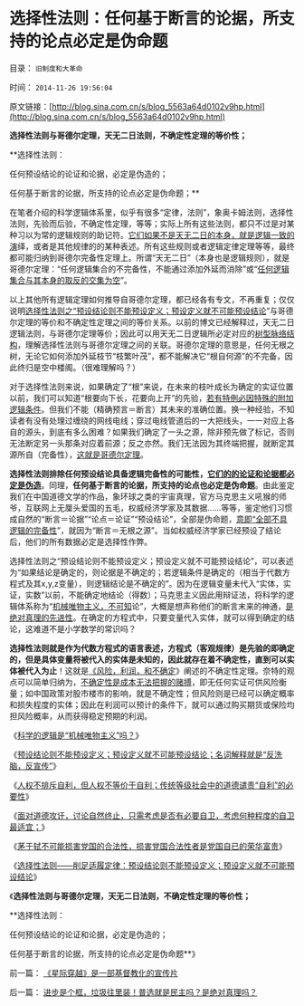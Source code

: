 # 选择性法则：任何基于断言的论据，所支持的论点必定是伪命题

目录： `旧制度和大革命` 

时间： `2014-11-26 19:56:04` 

原文链接：[http://blog.sina.com.cn/s/blog_5563a64d0102v9hp.html](http://blog.sina.com.cn/s/blog_5563a64d0102v9hp.html)

**选择性法则与哥德尔定理，天无二日法则，不确定性定理的等价性；**

**选择性法则：

任何预设结论的论证和论据，必定是伪造的；

任何基于断言的论据，所支持的论点必定是伪命题；**



在笔者介绍的科学逻辑体系里，似乎有很多“定律，法则”，象奥卡姆法则，选择性法则，先验而后验，不确定性定理，等等；实际上所有这些法则，都只不过是对某种习以为常的逻辑规则的助记符。[它们如果不是天无二日的本身，就是逻辑一致的演](../../../2014/9/20/逻辑悖反定理，最常用的证伪逻辑.md)绎，或者是其他规律的的某种表述。所有这些规则或者逻辑定律定理等等，最终都可能归纳到哥德尔完备性定理上。所谓“天无二日”（本身也是逻辑规则），就是哥德尔定理：“任何逻辑集合的不完备性，不能通过添加外延而消除”或“[任何逻辑集合与其本身的取反的交集为空](%E2%80%9C%E4%BB%BB%E4%BD%95%E9%80%BB%E8%BE%91%E9%9B%86%E5%90%88%E4%B8%8E%E5%85%B6%E6%9C%AC%E8%BA%AB%E7%9A%84%E5%8F%96%E5%8F%8D%E7%9A%84%E4%BA%A4%E9%9B%86%E4%B8%BA%E7%A9%BA%E2%80%9D)”。

以上其他所有逻辑定理如何推导自哥德尔定理，都已经各有专文，不再重复；仅仅说明[选择性法则之“预设结论则不能预设定义；预设定义就不可能预设结论](../../../2014/11/19/用小学数学去理解哥德尔定理，选择性逻辑法则.md)”与哥德尔定理的等价和不确定性定理之间的等价关系。以前的博文已经解释过，天无二日逻辑法则，与哥德尔定理等价；因此可以用天无二日逻辑所必定对应的[树型脉络结构](../../../2014/9/14/理解科学知识的“树型”数据结构，及逻辑残缺对智能的摧残；.md)，理解选择性法则与哥德尔定理之间的关联。哥德尔定理的意思是，任何无根之树，无论它如何添加外延枝节“枝繁叶茂”，都不能解决它“根自何源”的不完备，因此终归是空中楼阁。（很难理解吗？）

对于选择性法则来说，如果确定了“根”来说，在未来的枝叶成长为确定的实证位置以前，我们可以知道“根要向下长，花要向上开”的先验，[若有特例必因特殊的附加逻辑条件](../../../2014/11/9/抽象的定义和“反抽象”，（预设定义≠预设结论）.md)。但我们不能（精确预言＝断言）其未来的准确位置。换一种经验，不知读者有没有处理过缠绕的网线电线；穿过电线管道后的一大把线头，一一对应上各自的源头，到底有多么困难？如果我们确定了一头之源，除非预先做了标记，否则无法断定另一头那条对应着前源；反之亦然。我们无法因为其终端把握，就断定其源所自（完备性），[这就是哥德尔定理](../../../2009/6/1/为什么哲学信仰不能涵盖科学.md)。

**选择性法则排除任何预设结论具备逻辑完备性的可能性，**[**它们的的论证和论据都必定是伪造**](../../../2011/3/5/（利益沟通学＝敌我识别学）HOWTO.md)。同理，**任何基于断言的论据，所支持的论点也必定是伪命题**。由此鉴定我们在中国道德文学的作品，象环球之类的宇宙真理，官方马克思主义吼猴的师爷，互联网上无厘头爱国的五毛，权威经济学家及其数据……等等，鉴定他们习惯成自然的“断言＝论据”“论点＝论证”“预设结论”，全部是伪命题，[意即“全部不具逻辑的完备性](../../../2009/6/6/哥德尔悖论定理，唯心哲学的恶梦.md)”，就因为“断言＝无根之源”。当如权威经济学家已经预设了结论后，他们的所有数据必定是选择性作弊。

选择性法则之“预设结论则不能预设定义；预设定义就不可能预设结论”，可以表述为“如果结论是确定的，则论据是不确定的；若逻辑条件是确定的（相当于代数方程式及其x,y,z变量），则逻辑结论是不确定的”。因为在逻辑变量未代入“实体，实证，实数”以前，不能确定地结论（得数）；马克思主义因此用辩证法，将科学的逻辑体系称为“[机械唯物主义，不可知](../../../2014/10/25/科学的逻辑是“机械唯物主义”吗？.md)论”，大概是想声称他们的断言末来的神通，[是绝对真理的先进性](../../../2013/11/13/宇宙真理强势崛起一年多，地狱法则的英明投机！.md)。在确定的方程式中，只要变量代入实体，就可以得到确定的结论，这难道不是小学数学的常识吗？

**选择性法则就是作为代数方程式的语言表述，方程式（客观规律）是先验的即确定的，但是具体变量将被代入的实体是未知的，因此就存在着不确定性，直到可以实体被代入为止**！这就是[《风险，利润，和不确定](../../../2009/4/3/流动性定律，风险利润和不确定性.md)》阐述的不确定性定理。奈特的观点可以简单归纳为，[不确定性是成本无法把握的赌搏](../../../2009/4/4/“不确定性定律公式”广泛适用于社会经济政治生活.md)，即无任何实证可供风险衡量；如中国政策对股市楼市的影响，就是不确定性；但风险则是已经可以确定概率和损失程度的实体；因此在利润可以预计的条件下，就可以通过购买期货或保险均担风险概率，从而获得稳定预期的利润。

《[科学的逻辑是“机械唯物主义”吗？](../../../2014/10/25/科学的逻辑是“机械唯物主义”吗？.md)》

《[预设结论则不能预设定义；预设定义就不可能预设结论；名词解释就是“反洗脑，反宣传”](../../../2014/11/9/抽象的定义和“反抽象”，（预设定义≠预设结论）.md)》

《[人权不排斥自利，但人权不等价于自利；传统等级社会中的道德谴责“自利”的必要性](../../../2014/11/10/人权不排斥自利，但人权不等价于自利；.md)》

《[面对道德攻讦，讨论自然终止，只需考虑是否有必要自卫，考虑何种程度的自卫最适宜；](../../../2014/11/7/只有不涉及道德攻讦和暴力强制，才可视为“不同观点”.md)》

《[茅于轼不可能损害党国的合法性，损害党国合法性者是党国自已的荣华富贵](http://blog.sina.com.cn/s/blog_6022bc6d0102vco9.html)》

《[选择性法则——削足适履定律：预设结论则不能预设定义；预设定义就不可能预设结论](../../../2014/11/19/用小学数学去理解哥德尔定理，选择性逻辑法则.md)》

《**选择性法则与哥德尔定理，天无二日法则，不确定性定理的等价性；**

**选择性法则：

任何预设结论的论证和论据，必定是伪造的；

任何基于断言的论据，所支持的论点必定是伪命题**》

前一篇： [《星际穿越》是一部基督教化的宣传片](../../../2014/11/29/《星际穿越》是一部基督教化的宣传片.md)

后一篇： [进步是个框，垃圾往里装！普选就是民主吗？是绝对真理吗？](../../../2014/11/25/进步是个框，垃圾往里装！普选就是民主吗？是绝对真理吗？.md)

